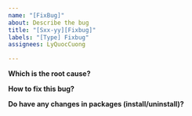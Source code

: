 ```yaml
---
name: "[FixBug]"
about: Describe the bug
title: "[Sxx-yy][Fixbug]"
labels: "[Type] Fixbug"
assignees: LyQuocCuong

---
```


**Which is the root cause?**

**How to fix this bug?**

**Do have any changes in packages (install/uninstall)?**
